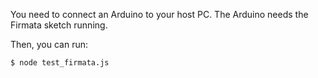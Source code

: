 You need to connect an Arduino to your host PC. The Arduino needs the Firmata sketch running.

Then, you can run:

    $ node test_firmata.js
